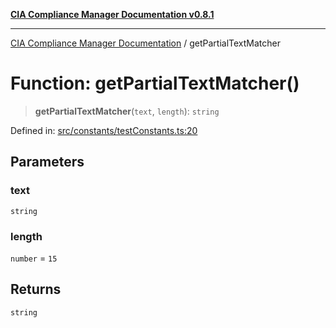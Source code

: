 [**CIA Compliance Manager Documentation v0.8.1**](../README.md)

***

[CIA Compliance Manager Documentation](../globals.md) / getPartialTextMatcher

# Function: getPartialTextMatcher()

> **getPartialTextMatcher**(`text`, `length`): `string`

Defined in: [src/constants/testConstants.ts:20](https://github.com/Hack23/cia-compliance-manager/blob/4236f4375d9cfb0505c191818eeb5443ec527132/src/constants/testConstants.ts#L20)

## Parameters

### text

`string`

### length

`number` = `15`

## Returns

`string`
